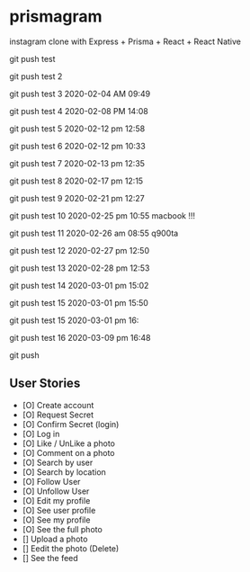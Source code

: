 # prismagram
instagram clone with Express + Prisma + React + React Native

git push test

git push test 2 

git push test 3 2020-02-04 AM 09:49

git push test 4 2020-02-08 PM 14:08

git push test 5 2020-02-12 pm 12:58

git push test 6 2020-02-12 pm 10:33

git push test 7 2020-02-13 pm 12:35

git push test 8 2020-02-17 pm 12:15

git push test 9 2020-02-21 pm 12:27

git push test 10 2020-02-25 pm 10:55 macbook !!!

git push test 11 2020-02-26 am 08:55 q900ta

git push test 12 2020-02-27 pm 12:50

git push test 13 2020-02-28 pm 12:53

git push test 14 2020-03-01 pm 15:02

git push test 15 2020-03-01 pm 15:50

git push test 15 2020-03-01 pm 16:

git push test 16 2020-03-09 pm 16:48

git push

## User Stories

- [O] Create account
- [O] Request Secret
- [O] Confirm Secret (login)
- [O] Log in
- [O] Like / UnLike a photo
- [O] Comment on a photo
- [O] Search by user
- [O] Search by location
- [O] Follow User
- [O] Unfollow User
- [O] Edit my profile
- [O] See user profile
- [O] See my profile
- [O] See the full photo
- [] Upload a photo
- [] Eedit the photo (Delete)
- [] See the feed
